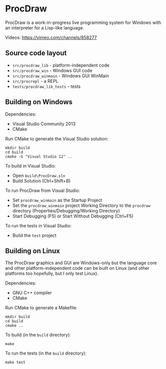 ProcDraw
========

ProcDraw is a work-in-progress live programming system for Windows with an interpreter for a Lisp-like language.

Videos: https://vimeo.com/channels/858277

Source code layout
------------------

- `src/procdraw_lib` - platform-independent code
- `src/procdraw_win` - Windows GUI code
- `src/procdraw_winmain` - Windows GUI WinMain
- `src/procrepl` - a REPL
- `tests/procdraw_lib_tests` - tests

Building on Windows
-------------------

Dependencies:

- Visual Studio Community 2013
- CMake

Run CMake to generate the Visual Studio solution:

```
mkdir build
cd build
cmake -G "Visual Studio 12" ..
```

To build in Visual Studio:

- Open `build\ProcDraw.sln`
- Build Solution (Ctrl+Shift+B)

To run ProcDraw from Visual Studio:

- Set `procdraw_winmain` as the Startup Project
- Set the `procdraw_winmain` project Working Directory to the `procdraw` directory (Properties/Debugging/Working Directory)
- Start Debugging (F5) or Start Without Debugging (Ctrl+F5)

To run the tests in Visual Studio:

- Build the `test` project

Building on Linux
-----------------

The ProcDraw graphics and GUI are Windows-only but the language core and other platform-independent code can be built on Linux (and other platforms too hopefully, but I only test Linux).

Dependencies:

- GNU C++ compiler
- CMake

Run CMake to generate a Makefile:

```
mkdir build
cd build
cmake ..
```

To build (in the `build` directory):

```
make
```

To run the tests (in the `build` directory):

```
make test
```
